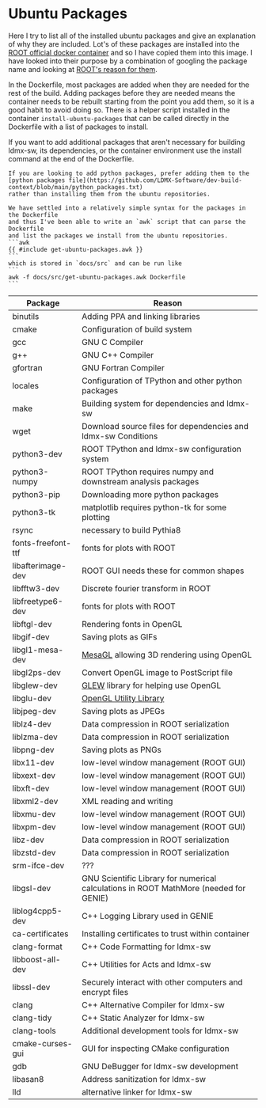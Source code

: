 # Ubuntu Packages
Here I try to list all of the installed ubuntu packages and give an explanation of why they are included.
Lot's of these packages are installed into the [ROOT official docker container](https://github.com/root-project/root-docker/blob/master/ubuntu2404/packages) and so I have copied them into this image.
I have looked into their purpose by a combination of googling the package name and looking at [ROOT's reason for them](https://root.cern/install/dependencies/). 

In the Dockerfile, most packages are added when they are needed for the rest of
the build. Adding packages before they are needed means the container needs to
be rebuilt starting from the point you add them, so it is a good habit to avoid
doing so. There is a helper script installed in the container
`install-ubuntu-packages` that can be called directly in the Dockerfile with a
list of packages to install.

If you want to add additional packages that aren't necessary for building
ldmx-sw, its dependencies, or the container environment use the install command
at the end of the Dockerfile.

~~~admonish warning title="Python Packages"
If you are looking to add python packages, prefer adding them to the
[python packages file](https://github.com/LDMX-Software/dev-build-context/blob/main/python_packages.txt)
rather than installing them from the ubuntu repositories.
~~~

~~~admonish note collapsible=true title="Extracting Package List from Dockerfile"
We have settled into a relatively simple syntax for the packages in the Dockerfile
and thus I've been able to write an `awk` script that can parse the Dockerfile
and list the packages we install from the ubuntu repositories.
```awk
{{ #include get-ubuntu-packages.awk }}
```
which is stored in `docs/src` and can be run like
```
awk -f docs/src/get-ubuntu-packages.awk Dockerfile
```
~~~

Package | Reason
---|---
binutils | Adding PPA and linking libraries
cmake | Configuration of build system
gcc | GNU C Compiler
g++ | GNU C++ Compiler
gfortran | GNU Fortran Compiler
locales | Configuration of TPython and other python packages
make | Building system for dependencies and ldmx-sw
wget | Download source files for dependencies and ldmx-sw Conditions
python3-dev | ROOT TPython and ldmx-sw configuration system
python3-numpy | ROOT TPython requires numpy and downstream analysis packages
python3-pip | Downloading more python packages
python3-tk | matplotlib requires python-tk for some plotting
rsync | necessary to build Pythia8 
fonts-freefont-ttf | fonts for plots with ROOT
libafterimage-dev | ROOT GUI needs these for common shapes
libfftw3-dev | Discrete fourier transform in ROOT
libfreetype6-dev | fonts for plots with ROOT
libftgl-dev | Rendering fonts in OpenGL
libgif-dev | Saving plots as GIFs
libgl1-mesa-dev | [MesaGL](https://mesa3d.org) allowing 3D rendering using OpenGL
libgl2ps-dev | Convert OpenGL image to PostScript file
libglew-dev | [GLEW](https://glew.sourceforge.net) library for helping use OpenGL
libglu-dev | [OpenGL Utility Library](https://www.opengl.org/resources/libraries/)
libjpeg-dev | Saving plots as JPEGs
liblz4-dev | Data compression in ROOT serialization
liblzma-dev | Data compression in ROOT serialization
libpng-dev | Saving plots as PNGs
libx11-dev | low-level window management (ROOT GUI)
libxext-dev | low-level window management (ROOT GUI)
libxft-dev | low-level window management (ROOT GUI)
libxml2-dev | XML reading and writing
libxmu-dev | low-level window management (ROOT GUI)
libxpm-dev | low-level window management (ROOT GUI)
libz-dev | Data compression in ROOT serialization
libzstd-dev | Data compression in ROOT serialization
srm-ifce-dev | ???
libgsl-dev | GNU Scientific Library for numerical calculations in ROOT MathMore (needed for GENIE)
liblog4cpp5-dev | C++ Logging Library used in GENIE
ca-certificates | Installing certificates to trust within container
clang-format | C++ Code Formatting for ldmx-sw
libboost-all-dev | C++ Utilities for Acts and ldmx-sw
libssl-dev | Securely interact with other computers and encrypt files
clang | C++ Alternative Compiler for ldmx-sw
clang-tidy | C++ Static Analyzer for ldmx-sw
clang-tools | Additional development tools for ldmx-sw
cmake-curses-gui | GUI for inspecting CMake configuration
gdb | GNU DeBugger for ldmx-sw development
libasan8 | Address sanitization for ldmx-sw
lld | alternative linker for ldmx-sw
